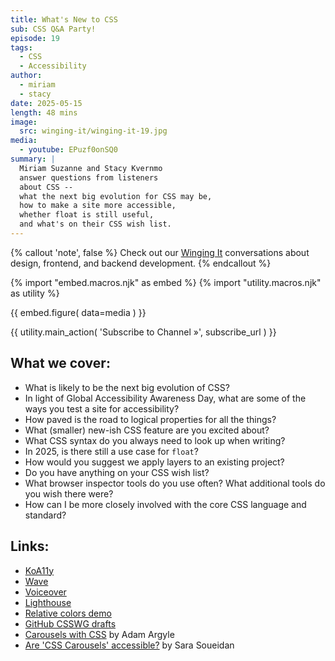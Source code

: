 ```yaml
---
title: What's New to CSS
sub: CSS Q&A Party!
episode: 19
tags:
  - CSS
  - Accessibility
author:
  - miriam
  - stacy
date: 2025-05-15
length: 48 mins
image:
  src: winging-it/winging-it-19.jpg
media:
  - youtube: EPuzf0onSQ0
summary: |
  Miriam Suzanne and Stacy Kvernmo
  answer questions from listeners
  about CSS --
  what the next big evolution for CSS may be,
  how to make a site more accessible,
  whether float is still useful,
  and what's on their CSS wish list.
---
```


{% callout 'note', false %}
Check out our [Winging It](/wingingit/)
conversations about design, frontend,
and backend development.
{% endcallout %}

{% import "embed.macros.njk" as embed %}
{% import "utility.macros.njk" as utility %}

{{ embed.figure(
  data=media
) }}

{{ utility.main_action(
  'Subscribe to Channel »',
  subscribe_url
) }}

 ## What we cover:

- What is likely to be the next big evolution of CSS?
- In light of Global Accessibility Awareness Day, what are some of the ways you
  test a site for accessibility?
- How paved is the road to logical properties for all the things?
- What (smaller) new-ish CSS feature are you excited about?
- What CSS syntax do you always need to look up when writing?
- In 2025, is there still a use case for `float`?
- How would you suggest we apply layers to an existing project?
- Do you have anything on your CSS wish list?
- What browser inspector tools do you use often? What additional tools do you
  wish there were?
- How can I be more closely involved with the core CSS language and standard?

## Links:
- [KoA11y](https://open-indy.github.io/Koa11y/)
- [Wave](https://wave.webaim.org/extension/)
- [Voiceover](https://support.apple.com/guide/voiceover/welcome/mac)
- [Lighthouse](https://developer.chrome.com/docs/lighthouse/accessibility/scoring)
- [Relative colors demo](https://codepen.io/stacy/pen/pvvGKxN)
- [GitHub CSSWG drafts](https://github.com/w3c/csswg-drafts/issues)
- [Carousels with CSS](https://developer.chrome.com/blog/carousels-with-css) by
  Adam Argyle
- [Are 'CSS Carousels' accessible?](https://www.sarasoueidan.com/blog/css-carousels-accessibility/)
  by Sara Soueidan

